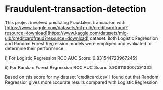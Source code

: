# Fraudulent-transaction-detection

This project involved predicting Fraudulent transaction with [https://www.kaggle.com/datasets/mlg-ulb/creditcardfraud?resource=download](https://www.kaggle.com/datasets/mlg-ulb/creditcardfraud?resource=download) dataset. Both Logistic Regression and Random Forest Regression models were employed and evaluated to determine their performance.

i) For Logistic Regression ROC AUC Score: 0.8315447239672459

ii) For Random Forest Regression ROC AUC Score: 0.9081193007591333

Based on this score for my dataset 'creditcard.csv' I found out that Random Regression gives more accurate results compared with Logistic Regression
